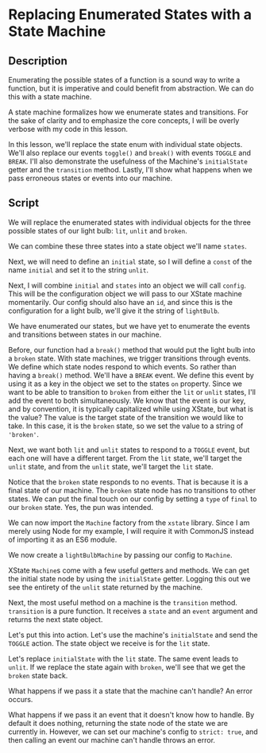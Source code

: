 # Replacing Enumerated States with a State Machine

## Description

Enumerating the possible states of a function is a sound way to write a function, but it is imperative and could benefit from abstraction. We can do this with a state machine.

A state machine formalizes how we enumerate states and transitions. For the sake of clarity and to emphasize the core concepts, I will be overly verbose with my code in this lesson.

In this lesson, we'll replace the state enum with individual state objects. We'll also replace our events `toggle()` and `break()` with events `TOGGLE` and `BREAK`. I'll also demonstrate the usefulness of the Machine's `initialState` getter and the `transition` method. Lastly, I'll show what happens when we pass erroneous states or events into our machine.

## Script

We will replace the enumerated states with individual objects for the three possible states of our light bulb: `lit`, `unlit` and `broken`.

We can combine these three states into a state object we'll name `states`.

Next, we will need to define an `initial` state, so I will define a `const` of the name `initial` and set it to the string `unlit`.

Next, I will combine `initial` and `states` into an object we will call `config`. This will be the configuration object we will pass to our XState machine momentarily. Our config should also have an `id`, and since this is the configuration for a light bulb, we'll give it the string of `lightBulb`.

We have enumerated our states, but we have yet to enumerate the events and transitions between states in our machine.

Before, our function had a `break()` method that would put the light bulb into a `broken` state. With state machines, we trigger transitions through events. We define which state nodes respond to which events. So rather than having a `break()` method. We'll have a `BREAK` event. We define this event by using it as a key in the object we set to the states `on` property. Since we want to be able to transition to `broken` from either the `lit` or `unlit` states, I'll add the event to both simultaneously. We know that the event is our key, and by convention, it is typically capitalized while using XState, but what is the value? The value is the target state of the transition we would like to take. In this case, it is the `broken` state, so we set the value to a string of `'broken'`.

Next, we want both `lit` and `unlit` states to respond to a `TOGGLE` event, but each one will have a different target. From the `lit` state, we'll target the `unlit` state, and from the `unlit` state, we'll target the `lit` state.

Notice that the `broken` state responds to no events. That is because it is a final state of our machine. The `broken` state node has no transitions to other states. We can put the final touch on our config by setting a `type` of `final` to our `broken` state. Yes, the pun was intended.

We can now import the `Machine` factory from the `xstate` library. Since I am merely using Node for my example, I will require it with CommonJS instead of importing it as an ES6 module.

We now create a `lightBulbMachine` by passing our config to `Machine`.

XState `Machine`s come with a few useful getters and methods. We can get the initial state node by using the `initialState` getter. Logging this out we see the entirety of the `unlit` state returned by the machine.

Next, the most useful method on a machine is the `transition` method. `transition` is a pure function. It receives a `state` and an `event` argument and returns the next state object.

Let's put this into action. Let's use the machine's `initialState` and send the `TOGGLE` action. The state object we receive is for the `lit` state.

Let's replace `initialState` with the `lit` state. The same event leads to `unlit`. If we replace the state again with `broken`, we'll see that we get the `broken` state back.

What happens if we pass it a state that the machine can't handle? An error occurs.

What happens if we pass it an event that it doesn't know how to handle. By default it does nothing, returning the state node of the state we are currently in. However, we can set our machine's config to `strict: true`, and then calling an event our machine can't handle throws an error.
